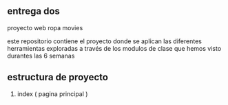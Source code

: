 ## entrega dos ##

proyecto web ropa movies 

este repositorio contiene el proyecto donde se aplican las diferentes herramientas exploradas a través de los modulos de clase que 
hemos visto durantes las 6 semanas 

## estructura de proyecto ##
1. index ( pagina principal )
